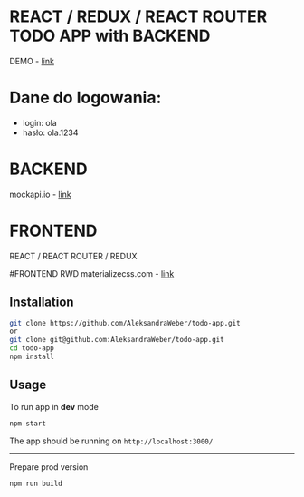# REACT / REDUX / REACT ROUTER TODO APP with BACKEND
DEMO - [link](https://portfolio5.aleksandra-weber.pl/)
# Dane do logowania:
- login: ola
- hasło: ola.1234

# BACKEND
mockapi.io - [link](https://5a1ea4a41dc90f0012802221.mockapi.io/api/todo-v1/todo)

# FRONTEND
REACT / REACT ROUTER / REDUX

#FRONTEND RWD
materializecss.com - [link](http://materializecss.com/)

## Installation

```bash
git clone https://github.com/AleksandraWeber/todo-app.git
or
git clone git@github.com:AleksandraWeber/todo-app.git
cd todo-app
npm install
```

## Usage

To run app in **dev** mode

```bash
npm start
```

The app should be running on `http://localhost:3000/`


<hr/>

Prepare prod version

```bash
npm run build
```
